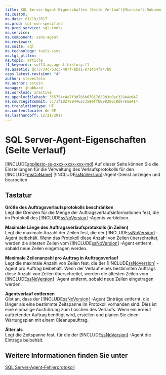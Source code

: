 ```yaml
---
title: SQL Server-Agent-Eigenschaften (Seite Verlauf)|Microsoft-Dokumente
ms.custom: 
ms.date: 01/19/2017
ms.prod: sql-non-specified
ms.prod_service: sql-tools
ms.service: 
ms.component: ssms-agent
ms.reviewer: 
ms.suite: sql
ms.technology: tools-ssms
ms.tgt_pltfrm: 
ms.topic: article
f1_keywords: sql13.ag.agent.history.f1
ms.assetid: dc73734c-b3c3-407f-bbd1-8714b4fa47b0
caps.latest.revision: "4"
author: stevestein
ms.author: sstein
manager: jhubbard
ms.workload: Inactive
ms.openlocfilehash: 355754c4e7f3d766b67017629b3c0ac32944c047
ms.sourcegitcommit: cc71f1027884462c359effb898390c8d97eaa414
ms.translationtype: HT
ms.contentlocale: de-DE
ms.lasthandoff: 12/21/2017
---
```

# <a name="sql-server-agent-properties-history-page"></a>SQL Server-Agent-Eigenschaften (Seite Verlauf)
[!INCLUDE[appliesto-ss-xxxx-xxxx-xxx-md](../../includes/appliesto-ss-xxxx-xxxx-xxx-md.md)] Auf dieser Seite können Sie die Einstellungen für die Verwaltung des Verlaufsprotokolls für den [!INCLUDE[msCoName](../../includes/msconame_md.md)] [!INCLUDE[ssNoVersion](../../includes/ssnoversion_md.md)]-Agent-Dienst anzeigen und bearbeiten.  
  
## <a name="options"></a>Tastatur  
**Größe des Auftragsverlaufsprotokolls beschränken**  
Legt die Grenzen für die Menge der Auftragsverlaufsinformationen fest, die im Protokoll des [!INCLUDE[ssNoVersion](../../includes/ssnoversion_md.md)] -Agents verbleiben.  
  
**Maximale Länge des Auftragsverlaufsprotokolls (in Zeilen)**  
Legt die maximale Anzahl der Zeilen fest, die der [!INCLUDE[ssNoVersion](../../includes/ssnoversion_md.md)] -Agent beibehält. Wenn das Protokoll diese Anzahl von Zeilen überschreitet, werden die ältesten Zeilen vom [!INCLUDE[ssNoVersion](../../includes/ssnoversion_md.md)] -Agent entfernt, sobald neue Zeilen eingetragen werden.  
  
**Maximale Zeilenanzahl pro Auftrag in Auftragsverlauf**  
Legt die maximale Anzahl von Zeilen fest, die der [!INCLUDE[ssNoVersion](../../includes/ssnoversion_md.md)] -Agent pro Auftrag beibehält. Wenn der Verlauf eines bestimmten Auftrags diese Anzahl von Zeilen überschreitet, werden die ältesten Zeilen vom [!INCLUDE[ssNoVersion](../../includes/ssnoversion_md.md)] -Agent entfernt, sobald neue Zeilen eingetragen werden.  
  
**Agentverlauf entfernen**  
Gibt an, dass der [!INCLUDE[ssNoVersion](../../includes/ssnoversion_md.md)] -Agent Einträge entfernt, die länger als eine bestimmte Zeitspanne im Protokoll vorhanden sind. Dies ist eine einmalige Ausführung zum Löschen des Verlaufs. Wenn ein erneut auftretender Auftrag benötigt wird, erstellen und planen Sie einen Wartungsplan mit einem Cleanupauftrag.  
  
**Älter als**  
Legt die Zeitspanne fest, für die der [!INCLUDE[ssNoVersion](../../includes/ssnoversion_md.md)] -Agent die Einträge beibehält.  
  
## <a name="see-also"></a>Weitere Informationen finden Sie unter  
[SQL Server-Agent-Fehlerprotokoll](../../ssms/agent/sql-server-agent-error-log.md)  
  
